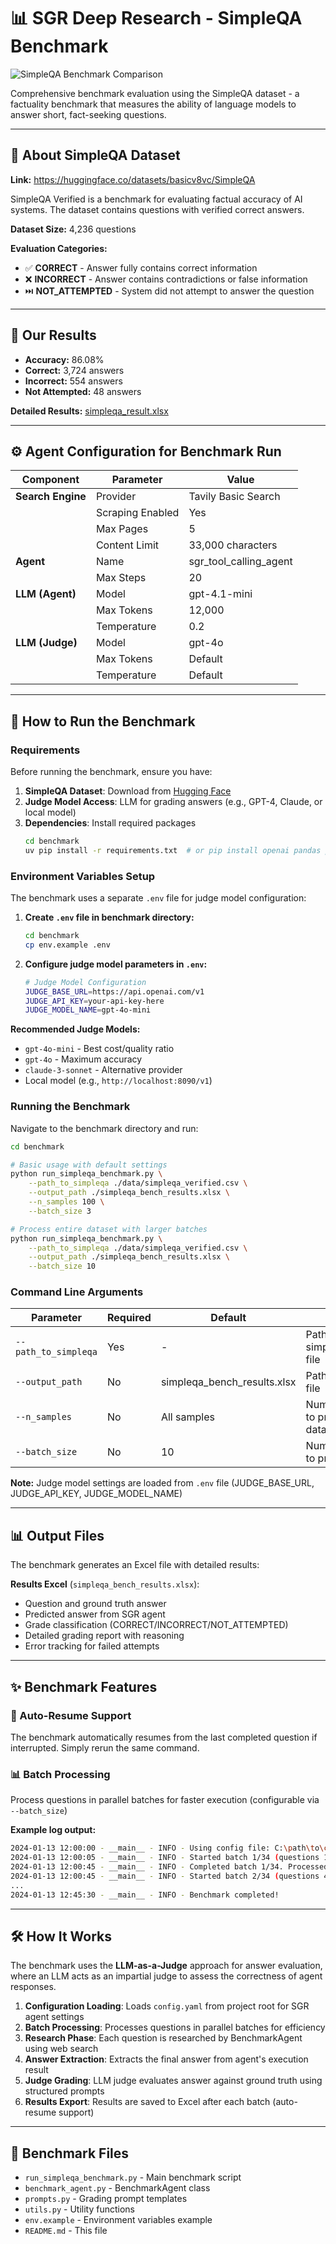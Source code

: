 # 📊 SGR Deep Research - SimpleQA Benchmark

![SimpleQA Benchmark Comparison](../assets/simpleqa_benchmark_comparison.png)

Comprehensive benchmark evaluation using the SimpleQA dataset - a factuality benchmark that measures the ability of language models to answer short, fact-seeking questions.

______________________________________________________________________

## 📁 About SimpleQA Dataset

**Link:** https://huggingface.co/datasets/basicv8vc/SimpleQA

SimpleQA Verified is a benchmark for evaluating factual accuracy of AI systems. The dataset contains questions with verified correct answers.

**Dataset Size:** 4,236 questions

**Evaluation Categories:**

- ✅ **CORRECT** - Answer fully contains correct information
- ❌ **INCORRECT** - Answer contains contradictions or false information
- ⏭️ **NOT_ATTEMPTED** - System did not attempt to answer the question

______________________________________________________________________

## 🎯 Our Results

- **Accuracy:** 86.08%
- **Correct:** 3,724 answers
- **Incorrect:** 554 answers
- **Not Attempted:** 48 answers

**Detailed Results:** [simpleqa_result.xlsx](../assets/simpleqa_result.xlsx)

______________________________________________________________________

## ⚙️ Agent Configuration for Benchmark Run

| Component         | Parameter        | Value                  |
| ----------------- | ---------------- | ---------------------- |
| **Search Engine** | Provider         | Tavily Basic Search    |
|                   | Scraping Enabled | Yes                    |
|                   | Max Pages        | 5                      |
|                   | Content Limit    | 33,000 characters      |
| **Agent**         | Name             | sgr_tool_calling_agent |
|                   | Max Steps        | 20                     |
| **LLM (Agent)**   | Model            | gpt-4.1-mini           |
|                   | Max Tokens       | 12,000                 |
|                   | Temperature      | 0.2                    |
| **LLM (Judge)**   | Model            | gpt-4o                 |
|                   | Max Tokens       | Default                |
|                   | Temperature      | Default                |

______________________________________________________________________

## 🚀 How to Run the Benchmark

### Requirements

Before running the benchmark, ensure you have:

1. **SimpleQA Dataset**: Download from [Hugging Face](https://huggingface.co/datasets/basicv8vc/SimpleQA)
2. **Judge Model Access**: LLM for grading answers (e.g., GPT-4, Claude, or local model)
3. **Dependencies**: Install required packages
   ```bash
   cd benchmark
   uv pip install -r requirements.txt  # or pip install openai pandas python-dotenv openpyxl
   ```

### Environment Variables Setup

The benchmark uses a separate `.env` file for judge model configuration:

1. **Create `.env` file in benchmark directory:**

   ```bash
   cd benchmark
   cp env.example .env
   ```

2. **Configure judge model parameters in `.env`:**

   ```bash
   # Judge Model Configuration
   JUDGE_BASE_URL=https://api.openai.com/v1
   JUDGE_API_KEY=your-api-key-here
   JUDGE_MODEL_NAME=gpt-4o-mini
   ```

**Recommended Judge Models:**

- `gpt-4o-mini` - Best cost/quality ratio
- `gpt-4o` - Maximum accuracy
- `claude-3-sonnet` - Alternative provider
- Local model (e.g., `http://localhost:8090/v1`)

### Running the Benchmark

Navigate to the benchmark directory and run:

```bash
cd benchmark

# Basic usage with default settings
python run_simpleqa_benchmark.py \
    --path_to_simpleqa ./data/simpleqa_verified.csv \
    --output_path ./simpleqa_bench_results.xlsx \
    --n_samples 100 \
    --batch_size 3

# Process entire dataset with larger batches
python run_simpleqa_benchmark.py \
    --path_to_simpleqa ./data/simpleqa_verified.csv \
    --output_path ./simpleqa_bench_results.xlsx \
    --batch_size 10
```

### Command Line Arguments

| Parameter            | Required | Default                     | Description                                |
| -------------------- | -------- | --------------------------- | ------------------------------------------ |
| `--path_to_simpleqa` | Yes      | -                           | Path to simpleqa_verified.csv file         |
| `--output_path`      | No       | simpleqa_bench_results.xlsx | Path to output Excel file                  |
| `--n_samples`        | No       | All samples                 | Number of samples to process from dataset  |
| `--batch_size`       | No       | 10                          | Number of questions to process in parallel |

**Note:** Judge model settings are loaded from `.env` file (JUDGE_BASE_URL, JUDGE_API_KEY, JUDGE_MODEL_NAME)

______________________________________________________________________

## 📊 Output Files

The benchmark generates an Excel file with detailed results:

**Results Excel** (`simpleqa_bench_results.xlsx`):

- Question and ground truth answer
- Predicted answer from SGR agent
- Grade classification (CORRECT/INCORRECT/NOT_ATTEMPTED)
- Detailed grading report with reasoning
- Error tracking for failed attempts

______________________________________________________________________

## ✨ Benchmark Features

### 🔄 Auto-Resume Support

The benchmark automatically resumes from the last completed question if interrupted. Simply rerun the same command.

### 📊 Batch Processing

Process questions in parallel batches for faster execution (configurable via `--batch_size`)

**Example log output:**

```bash
2024-01-13 12:00:00 - __main__ - INFO - Using config file: C:\path\to\config.yaml
2024-01-13 12:00:05 - __main__ - INFO - Started batch 1/34 (questions 1-3)
2024-01-13 12:00:45 - __main__ - INFO - Completed batch 1/34. Processed questions: 3/100
2024-01-13 12:00:45 - __main__ - INFO - Started batch 2/34 (questions 4-6)
...
2024-01-13 12:45:30 - __main__ - INFO - Benchmark completed!
```

______________________________________________________________________

## 🛠️ How It Works

The benchmark uses the **LLM-as-a-Judge** approach for answer evaluation, where an LLM acts as an impartial judge to assess the correctness of agent responses.

1. **Configuration Loading**: Loads `config.yaml` from project root for SGR agent settings
2. **Batch Processing**: Processes questions in parallel batches for efficiency
3. **Research Phase**: Each question is researched by BenchmarkAgent using web search
4. **Answer Extraction**: Extracts the final answer from agent's execution result
5. **Judge Grading**: LLM judge evaluates answer against ground truth using structured prompts
6. **Results Export**: Results are saved to Excel after each batch (auto-resume support)

______________________________________________________________________

## 📁 Benchmark Files

- `run_simpleqa_benchmark.py` - Main benchmark script
- `benchmark_agent.py` - BenchmarkAgent class
- `prompts.py` - Grading prompt templates
- `utils.py` - Utility functions
- `env.example` - Environment variables example
- `README.md` - This file
